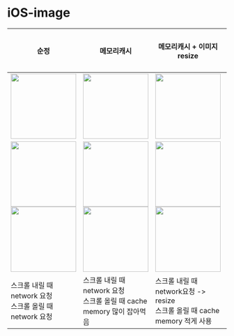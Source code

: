 # iOS-image

|순정|메모리캐시|메모리캐시 + 이미지resize|메모리캐시 + 이미지downsmpling|메모리캐시 + 이미지downsampling + 디스크캐시|
|---|---|---|---|---|
|<img width="150px" src="https://user-images.githubusercontent.com/54696445/233754099-28984efa-d7a9-40a3-8c71-2211700e67b4.gif"/>|<img width="150px" src="https://user-images.githubusercontent.com/54696445/233754177-84f76e1d-9d1a-471f-8d0d-e57f4838206c.gif"/>|<img width="150px" src="https://user-images.githubusercontent.com/54696445/233792714-5d337eb5-4d04-461f-8e06-62d0b0d34255.gif"/>|||
|<img width="150px" src="https://user-images.githubusercontent.com/54696445/233754102-f0896561-9d92-4bdf-95fc-1dcedcdcea88.png"/><br/><img width="150px" src="https://user-images.githubusercontent.com/54696445/233793207-871edd7c-d5e3-45e8-8014-b02d6fdc04b2.png"/>|<img width="150px" src="https://user-images.githubusercontent.com/54696445/233754178-c44651a9-b42b-4ab6-89f9-6ee37bbfeb8d.png"/><br/><img width="150px" src="https://user-images.githubusercontent.com/54696445/233793209-6f143448-aa5a-4e9a-89ff-10abfc0845aa.png"/>|<img width="150px" src="https://user-images.githubusercontent.com/54696445/233792720-5ed5ec21-6fff-4fa7-802d-a0be3abab508.png"/><br/><img width="150px" src="https://user-images.githubusercontent.com/54696445/233792721-c594ce20-a95e-4700-9b18-e30b1f813e1d.png"/>|||
|스크롤 내릴 때 network 요청<br/>스크롤 올릴 때 network 요청|스크롤 내릴 때 network 요청<br/>스크롤 올릴 때 cache<br/>memory 많이 잡아먹음|스크롤 내릴 때 network요청 -> resize<br/>스크롤 올릴 때 cache<br/>memory 적게 사용|||
